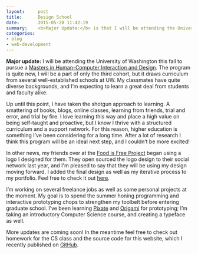 ```yaml
---
layout:     post
title:      Design School
date:       2015-05-28 11:42:19
summary:    <b>Major Update:</b> is that I will be attending the University of Washington this fall to pursue a Masters in Human-Computer Interaction and Design. The program is quite new...
categories: 
- blog
- web-development
---
```


__Major update:__ I will be attending the University of Washington this fall to pursue a [Masters in Human-Computer Interaction and Design](http://mhcid.washington.edu/). The program is quite new, I will be a part of only the third cohort, but it draws curriculum from several well-established schools at UW. My classmates have quite diverse backgrounds, and I’m expecting to learn a great deal from students and faculty alike.

Up until this point, I have taken the shotgun approach to learning. A smattering of books, blogs, online classes, learning from friends, trial and error, and trial by fire. I love learning this way and place a high value on being self-taught and proactive, but I know I thrive with a structured curriculum and a support network. For this reason, higher education is something I’ve been considering for a long time. After a lot of research I think this program will be an ideal next step, and I couldn’t be more excited!

In other news, my friends over at the [Food is Free Project](http://facebook.com/foodisfree) began using a logo I designed for them. They open sourced the logo design to their social network last year, and I'm pleased to say that they will be using my design moving forward. I added the final design as well as my iterative process to my portfolio. Feel free to check it out [here](/portfolio/logo-food-is-free/).

I’m working on several freelance jobs as well as some personal projects at the moment. My goal is to spend the summer honing programming and interactive prototyping chops to strengthen my toolbelt before entering graduate school. I’ve been learning [Pixate](http://www.pixate.com/) and [Origami](https://facebook.github.io/origami/) for prototyping; I’m taking an introductory Computer Science course, and creating a typeface as well. 

More updates are coming soon! In the meantime feel free to check out homework for the CS class and the source code for this website, which I recently published on [GitHub](http://github.com/lklyne).